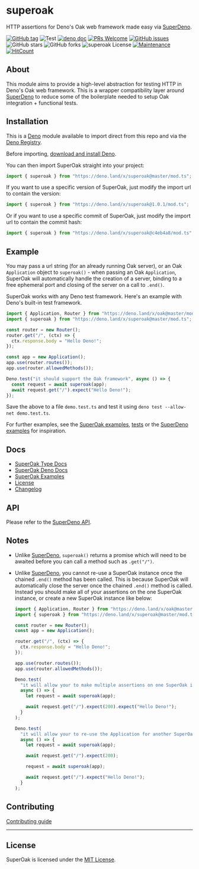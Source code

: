 # superoak

HTTP assertions for Deno's Oak web framework made easy via [SuperDeno](https://github.com/asos-craigmorten/superdeno).

[![GitHub tag](https://img.shields.io/github/tag/asos-craigmorten/superoak)](https://github.com/asos-craigmorten/superoak/tags/) ![Test](https://github.com/asos-craigmorten/superoak/workflows/Test/badge.svg) [![deno doc](https://doc.deno.land/badge.svg)](https://doc.deno.land/https/deno.land/x/superoak/mod.ts) [![PRs Welcome](https://img.shields.io/badge/PRs-welcome-brightgreen.svg)](http://makeapullrequest.com) [![GitHub issues](https://img.shields.io/github/issues/asos-craigmorten/superoak)](https://img.shields.io/github/issues/asos-craigmorten/superoak)
![GitHub stars](https://img.shields.io/github/stars/asos-craigmorten/superoak) ![GitHub forks](https://img.shields.io/github/forks/asos-craigmorten/superoak) ![superoak License](https://img.shields.io/github/license/asos-craigmorten/superoak) [![Maintenance](https://img.shields.io/badge/Maintained%3F-yes-green.svg)](https://GitHub.com/asos-craigmorten/superoak/graphs/commit-activity) [![HitCount](http://hits.dwyl.com/asos-craigmorten/superoak.svg)](http://hits.dwyl.com/asos-craigmorten/superoak)

## About

This module aims to provide a high-level abstraction for testing HTTP in Deno's Oak web framework. This is a wrapper compatibility layer around [SuperDeno](https://github.com/asos-craigmorten/superdeno) to reduce some of the boilerplate needed to setup Oak integration + functional tests.

## Installation

This is a [Deno](https://deno.land/) module available to import direct from this repo and via the [Deno Registry](https://deno.land/x).

Before importing, [download and install Deno](https://deno.land/#installation).

You can then import SuperOak straight into your project:

```ts
import { superoak } from "https://deno.land/x/superoak@master/mod.ts";
```

If you want to use a specific version of SuperOak, just modify the import url to contain the version:

```ts
import { superoak } from "https://deno.land/x/superoak@1.0.1/mod.ts";
```

Or if you want to use a specific commit of SuperOak, just modify the import url to contain the commit hash:

```ts
import { superoak } from "https://deno.land/x/superoak@c4eb4a8/mod.ts";
```

## Example

You may pass a url string (for an already running Oak server), or an Oak `Application` object to `superoak()` - when passing an Oak `Application`, SuperOak will automatically handle the creation of a server, binding to a free ephemeral port and closing of the server on a call to `.end()`.

SuperOak works with any Deno test framework. Here's an example with Deno's built-in test framework.

```ts
import { Application, Router } from "https://deno.land/x/oak@master/mod.ts";
import { superoak } from "https://deno.land/x/superoak@master/mod.ts";

const router = new Router();
router.get("/", (ctx) => {
  ctx.response.body = "Hello Deno!";
});

const app = new Application();
app.use(router.routes());
app.use(router.allowedMethods());

Deno.test("it should support the Oak framework", async () => {
  const request = await superoak(app);
  await request.get("/").expect("Hello Deno!");
});
```

Save the above to a file `demo.test.ts` and test it using `deno test --allow-net demo.test.ts`.

For further examples, see the [SuperOak examples](https://github.com/asos-craigmorten/superoak/blob/master/examples/README.md), [tests](https://github.com/asos-craigmorten/superoak/blob/master/test/superoak.test.ts) or the [SuperDeno examples](https://github.com/asos-craigmorten/superdeno#example) for inspiration.

## Docs

- [SuperOak Type Docs](https://asos-craigmorten.github.io/superoak/)
- [SuperOak Deno Docs](https://doc.deno.land/https/deno.land/x/superoak/mod.ts)
- [SuperOak Examples](https://github.com/asos-craigmorten/superoak/blob/master/examples/README.md)
- [License](https://github.com/asos-craigmorten/superoak/blob/master/LICENSE.md)
- [Changelog](https://github.com/asos-craigmorten/superoak/blob/master/.github/CHANGELOG.md)

## API

Please refer to the [SuperDeno API](https://github.com/asos-craigmorten/superdeno#api).

## Notes

- Unlike [SuperDeno](https://github.com/asos-craigmorten/superdeno), `superoak()` returns a promise which will need to be awaited before you can call a method such as `.get("/")`.
- Unlike [SuperDeno](https://github.com/asos-craigmorten/superdeno), you cannot re-use a SuperOak instance once the chained `.end()` method has been called. This is because SuperOak will automatically close the server once the chained `.end()` method is called. Instead you should make all of your assertions on the one SuperOak instance, or create a new SuperOak instance like below:

  ```ts
  import { Application, Router } from "https://deno.land/x/oak@master/mod.ts";
  import { superoak } from "https://deno.land/x/superoak@master/mod.ts";

  const router = new Router();
  const app = new Application();

  router.get("/", (ctx) => {
    ctx.response.body = "Hello Deno!";
  });

  app.use(router.routes());
  app.use(router.allowedMethods());

  Deno.test(
    "it will allow your to make multiple assertions on one SuperOak instance",
    async () => {
      let request = await superoak(app);

      await request.get("/").expect(200).expect("Hello Deno!");
    }
  );

  Deno.test(
    "it will allow your to re-use the Application for another SuperOak instance",
    async () => {
      let request = await superoak(app);

      await request.get("/").expect(200);

      request = await superoak(app);

      await request.get("/").expect("Hello Deno!");
    }
  );
  ```

## Contributing

[Contributing guide](https://github.com/asos-craigmorten/superoak/blob/master/.github/CONTRIBUTING.md)

---

## License

SuperOak is licensed under the [MIT License](./LICENSE.md).

